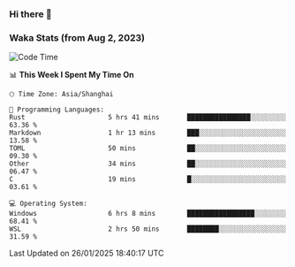 ### Hi there 👋

### Waka Stats (from Aug 2, 2023)

<!--START_SECTION:waka-->
![Code Time](http://img.shields.io/badge/Code%20Time-621%20hrs%2027%20mins-blue)

📊 **This Week I Spent My Time On** 

```text
🕑︎ Time Zone: Asia/Shanghai

💬 Programming Languages: 
Rust                     5 hrs 41 mins       ████████████████░░░░░░░░░   63.36 % 
Markdown                 1 hr 13 mins        ███░░░░░░░░░░░░░░░░░░░░░░   13.58 % 
TOML                     50 mins             ██░░░░░░░░░░░░░░░░░░░░░░░   09.30 % 
Other                    34 mins             ██░░░░░░░░░░░░░░░░░░░░░░░   06.47 % 
C                        19 mins             █░░░░░░░░░░░░░░░░░░░░░░░░   03.61 % 

💻 Operating System: 
Windows                  6 hrs 8 mins        █████████████████░░░░░░░░   68.41 % 
WSL                      2 hrs 50 mins       ████████░░░░░░░░░░░░░░░░░   31.59 % 
```


 Last Updated on 26/01/2025 18:40:17 UTC
<!--END_SECTION:waka-->
